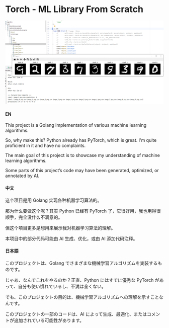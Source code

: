 # Torch - ML Library From Scratch

![CNN From Scratch](images/02_cnn.png)

####  EN
This project is a Golang implementation of various machine learning algorithms.

So, why make this? Python already has PyTorch, which is great. I'm quite proficient in it and have no complaints.

The main goal of this project is to showcase my understanding of machine learning algorithms.

Some parts of this project’s code may have been generated, optimized, or annotated by AI.
#### 中文

这个项目是用 Golang 实现各种机器学习算法的。

那为什么要做这个呢？其实 Python 已经有 PyTorch 了，它很好用，我也用得很顺手，完全没什么不满意的。

但这个项目更多是想用来展示我对机器学习算法的理解。

本项目中的部分代码可能由 AI 生成、优化，或由 AI 添加代码注释。

#### 日本語
このプロジェクトは、Golang でさまざまな機械学習アルゴリズムを実装するものです。

じゃあ、なんでこれをやるのか？正直、Python にはすでに優秀な PyTorch があって、自分も使い慣れているし、不満は全くない。

でも、このプロジェクトの目的は、機械学習アルゴリズムへの理解を示すことなんです。

このプロジェクトの一部のコードは、AI によって生成、最適化、またはコメントが追加されている可能性があります。
